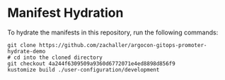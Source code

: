 # Manifest Hydration

To hydrate the manifests in this repository, run the following commands:

```shell
git clone https://github.com/zachaller/argocon-gitops-promoter-hydrate-demo
# cd into the cloned directory
git checkout 4a244f6309509a9360d6772071e4ed8898d856f9
kustomize build ./user-configuration/development
```
